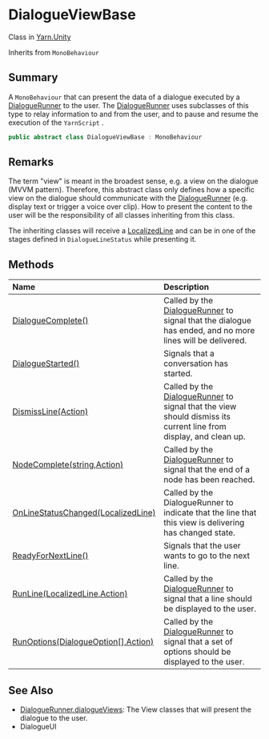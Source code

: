 # DialogueViewBase

Class in [Yarn.Unity](/api/csharp/yarn.unity.md)

Inherits from `MonoBehaviour`

## Summary


A  <code>MonoBehaviour</code>  that can present the data of a
dialogue executed by a  <a href="yarn.unity.dialoguerunner.md">DialogueRunner</a>  to the user.
The  <a href="yarn.unity.dialoguerunner.md">DialogueRunner</a>  uses subclasses of this type to
relay information to and from the user, and to pause and resume the
execution of the  <code>YarnScript</code> .


```csharp
public abstract class DialogueViewBase : MonoBehaviour
```

## Remarks


The term "view" is meant in the broadest sense, e.g. a view on the
dialogue (MVVM pattern). Therefore, this abstract class only
defines how a specific view on the dialogue should communicate with
the  <a href="yarn.unity.dialoguerunner.md">DialogueRunner</a>  (e.g. display text or trigger a
voice over clip). How to present the content to the user will be
the responsibility of all classes inheriting from this class.

The inheriting classes will receive a  <a href="yarn.unity.localizedline.md">LocalizedLine</a> 
and can be in one of the stages defined in  <code>DialogueLineStatus</code>  while presenting it.


## Methods

|Name|Description|
|:---|:---|
|[DialogueComplete()](/api/csharp/yarn.unity.dialogueviewbase.dialoguecomplete.md)|Called by the  <a href="yarn.unity.dialoguerunner.md">DialogueRunner</a>  to signal that the dialogue has ended, and no more lines will be delivered.|
|[DialogueStarted()](/api/csharp/yarn.unity.dialogueviewbase.dialoguestarted.md)|Signals that a conversation has started.|
|[DismissLine(Action)](/api/csharp/yarn.unity.dialogueviewbase.dismissline.md)|Called by the  <a href="yarn.unity.dialoguerunner.md">DialogueRunner</a>  to signal that the view should dismiss its current line from display, and clean up.|
|[NodeComplete(string,Action)](/api/csharp/yarn.unity.dialogueviewbase.nodecomplete.md)|Called by the  <a href="yarn.unity.dialoguerunner.md">DialogueRunner</a>  to signal that the end of a node has been reached.|
|[OnLineStatusChanged(LocalizedLine)](/api/csharp/yarn.unity.dialogueviewbase.onlinestatuschanged.md)|Called by the DialogueRunner to indicate that the line that this view is delivering has changed state.|
|[ReadyForNextLine()](/api/csharp/yarn.unity.dialogueviewbase.readyfornextline.md)|Signals that the user wants to go to the next line.|
|[RunLine(LocalizedLine,Action)](/api/csharp/yarn.unity.dialogueviewbase.runline.md)|Called by the  <a href="yarn.unity.dialoguerunner.md">DialogueRunner</a>  to signal that a line should be displayed to the user.|
|[RunOptions(DialogueOption[],Action<int>)](/api/csharp/yarn.unity.dialogueviewbase.runoptions.md)|Called by the  <a href="yarn.unity.dialoguerunner.md">DialogueRunner</a>  to signal that a set of options should be displayed to the user.|

## See Also

* [DialogueRunner.dialogueViews](/api/csharp/yarn.unity.dialoguerunner.dialogueviews.md): The View classes that will present the dialogue to the user.
* DialogueUI

